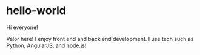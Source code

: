 # hello-world
Hi everyone!

Valor here! I enjoy front end and back end development. I use tech such as Python, AngularJS, and node.js! 
